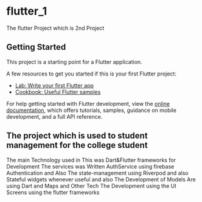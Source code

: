 # flutter_1

The flutter Project which is 2nd Project

## Getting Started

This project is a starting point for a Flutter application.

A few resources to get you started if this is your first Flutter project:

- [Lab: Write your first Flutter app](https://docs.flutter.dev/get-started/codelab)
- [Cookbook: Useful Flutter samples](https://docs.flutter.dev/cookbook)

For help getting started with Flutter development, view the
[online documentation](https://docs.flutter.dev/), which offers tutorials,
samples, guidance on mobile development, and a full API reference.
## The project which is used to student management for the college student 
The main Technology used in This was Dart&Flutter frameworks for Development 
The services was Written AuthService using firebase Authentication and Also
The state-management using Riverpod and also Stateful widgets whenever useful and also 
The Development of Models Are using Dart and Maps and Other Tech 
The Development using the UI Screens using the flutter frameworks 


